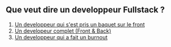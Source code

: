 ## Que veut dire un developpeur Fullstack ?
1. [Un developpeur qui s'est pris un baquet sur le front](https://urlz.fr/l88j)
1. [Un developeur complet (Front & Back)](https://urlz.fr/l885)
1. [Un developpeur qui a fait un burnout](https://urlz.fr/7O8J)